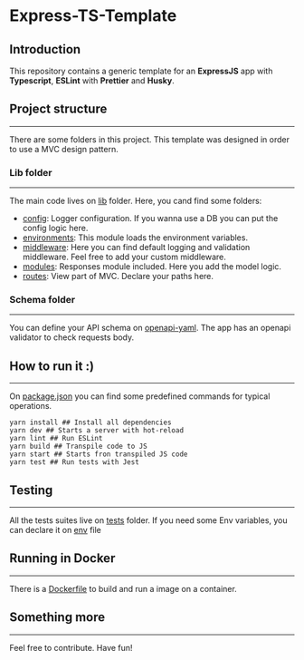 # Express-TS-Template

## Introduction

This repository contains a generic template for an **ExpressJS** app with **Typescript**, **ESLint** with **Prettier** and **Husky**.

## Project structure

---

There are some folders in this project. This template was designed in order to use a MVC design pattern.

### Lib folder

---

The main code lives on [lib](./lib) folder. Here, you cand find some folders:

- [config](./lib/config): Logger configuration. If you wanna use a DB you can put the config logic here.
- [environments](./lib/environments): This module loads the environment variables.
- [middleware](./lib/middleware): Here you can find default logging and validation middleware. Feel free to add your custom middleware.
- [modules](./lib/modules): Responses module included. Here you add the model logic.
- [routes](./lib/routes): View part of MVC. Declare your paths here.

### Schema folder

---

You can define your API schema on [openapi-yaml](./schema/openapi.yaml). The app has an openapi validator to check requests body.

## How to run it :)

---

On [package.json](./package.json) you can find some predefined commands for typical operations.

```
yarn install ## Install all dependencies
yarn dev ## Starts a server with hot-reload
yarn lint ## Run ESLint
yarn build ## Transpile code to JS
yarn start ## Starts fron transpiled JS code
yarn test ## Run tests with Jest
```

## Testing

---

All the tests suites live on [tests](./tests) folder. If you need some Env variables, you can declare it on [env](./tests/env.js) file

## Running in Docker

---

There is a [Dockerfile](./Dockerfile) to build and run a image on a container.

## Something more

---

Feel free to contribute. Have fun!
